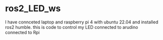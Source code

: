 # ros2_LED_ws
I have connceted laptop and raspberry pi 4 with ubuntu 22.04 and installed ros2 humble. this is code to control my LED connected to arudino connected to Rpi
